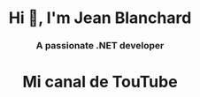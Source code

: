 <h1 align="center">Hi 👋, I'm Jean Blanchard</h1>
<h3 align="center">A passionate .NET developer</h3>

<h1 align="center">Mi canal de TouTube</h1>
<!-- BEGIN YOUTUBE-CARDS -->
<!-- END YOUTUBE-CARDS -->
